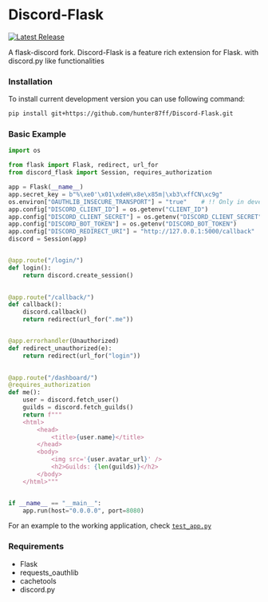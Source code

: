 # Discord-Flask
[![Latest Release](https://img.shields.io/github/v/release/hunter87ff/Discord-Flask?include_prereleases&label=Latest%20Release&logo=github&sort=semver&style=for-the-badge&logoColor=white)](https://github.com/hunter87ff/Discord-Flask/releases)

A flask-discord fork. Discord-Flask is a feature rich extension for Flask. with discord.py like functionalities


### Installation
To install current development version you can use following command:
```sh
pip install git+https://github.com/hunter87ff/Discord-Flask.git
```


### Basic Example
```python
import os

from flask import Flask, redirect, url_for
from discord_flask import Session, requires_authorization

app = Flask(__name__)
app.secret_key = b"%\xe0'\x01\xdeH\x8e\x85m|\xb3\xffCN\xc9g"
os.environ["OAUTHLIB_INSECURE_TRANSPORT"] = "true"    # !! Only in development environment.
app.config["DISCORD_CLIENT_ID"] = os.getenv("CLIENT_ID")
app.config["DISCORD_CLIENT_SECRET"] = os.getenv("DISCORD_CLIENT_SECRET")
app.config["DISCORD_BOT_TOKEN"] = os.getenv("DISCORD_BOT_TOKEN")
app.config["DISCORD_REDIRECT_URI"] = "http://127.0.0.1:5000/callback"
discord = Session(app)


@app.route("/login/")
def login():
    return discord.create_session()
	

@app.route("/callback/")
def callback():
    discord.callback()
    return redirect(url_for(".me"))


@app.errorhandler(Unauthorized)
def redirect_unauthorized(e):
    return redirect(url_for("login"))

	
@app.route("/dashboard/")
@requires_authorization
def me():
    user = discord.fetch_user()
    guilds = discord.fetch_guilds()
    return f"""
    <html>
        <head>
            <title>{user.name}</title>
        </head>
        <body>
            <img src='{user.avatar_url}' />
            <h2>Guilds: {len(guilds)}</h2>
        </body>
    </html>"""


if __name__ == "__main__":
    app.run(host="0.0.0.0", port=8080)
```

For an example to the working application, check [`test_app.py`](example/test_app.py)


### Requirements
* Flask
* requests_oauthlib
* cachetools
* discord.py


<!-- ### Documentation
Head over to [documentation](https://discordflask.readthedocs.io/en/latest/) for full API reference.  -->




